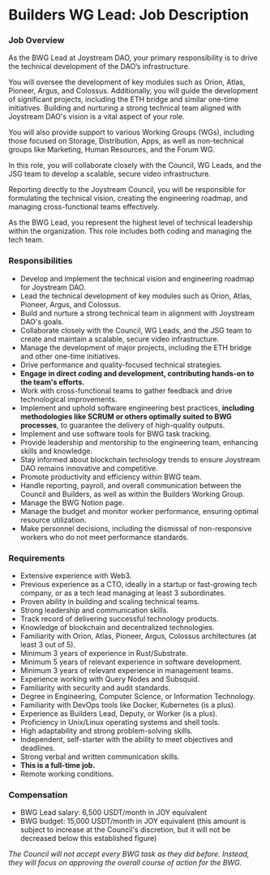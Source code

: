 # Builders WG Lead: Job Description

### **Job Overview**

As the BWG Lead at Joystream DAO, your primary responsibility is to drive the technical development of the DAO’s infrastructure. 

You will oversee the development of key modules such as Orion, Atlas, Pioneer, Argus, and Colossus. Additionally, you will guide the development of significant projects, including the ETH bridge and similar one-time initiatives. Building and nurturing a strong technical team aligned with Joystream DAO's vision is a vital aspect of your role.

You will also provide support to various Working Groups (WGs), including those focused on Storage, Distribution, Apps, as well as non-technical groups like Marketing, Human Resources, and the Forum WG.

In this role, you will collaborate closely with the Council, WG Leads, and the JSG team to develop a scalable, secure video infrastructure.

Reporting directly to the Joystream Council, you will be responsible for formulating the technical vision, creating the engineering roadmap, and managing cross-functional teams effectively.

As the BWG Lead, you represent the highest level of technical leadership within the organization. This role includes both coding and managing the tech team.

### **Responsibilities**

- Develop and implement the technical vision and engineering roadmap for Joystream DAO.
- Lead the technical development of key modules such as Orion, Atlas, Pioneer, Argus, and Colossus.
- Build and nurture a strong technical team in alignment with Joystream DAO's goals.
- Collaborate closely with the Council, WG Leads, and the JSG team to create and maintain a scalable, secure video infrastructure.
- Manage the development of major projects, including the ETH bridge and other one-time initiatives.
- Drive performance and quality-focused technical strategies.
- **Engage in direct coding and development, contributing hands-on to the team's efforts.**
- Work with cross-functional teams to gather feedback and drive technological improvements.
- Implement and uphold software engineering best practices, **including methodologies like SCRUM or others optimally suited to BWG processes**, to guarantee the delivery of high-quality outputs.
- Implement and use software tools for BWG task tracking.
- Provide leadership and mentorship  to the engineering team, enhancing skills and knowledge.
- Stay informed about blockchain technology trends to ensure Joystream DAO remains innovative and competitive.
- Promote productivity and efficiency within BWG team.
- Handle reporting, payroll, and overall communication between the Council and Builders, as well as within the Builders Working Group.
- Manage the BWG Notion page.
- Manage the budget and monitor worker performance, ensuring optimal resource utilization.
- Make personnel decisions, including the dismissal of non-responsive workers who do not meet performance standards.

### **Requirements**

- Extensive experience with Web3.
- Previous experience as a CTO, ideally in a startup or fast-growing tech company, or as a tech lead managing at least 3 subordinates.
- Proven ability in building and scaling technical teams.
- Strong leadership and communication skills.
- Track record of delivering successful technology products.
- Knowledge of blockchain and decentralized technologies.
- Familiarity with Orion, Atlas, Pioneer, Argus, Colossus architectures (at least 3 out of 5).
- Minimum 3 years of experience in Rust/Substrate.
- Minimum 5 years of relevant experience in software development.
- Minimum 3 years of relevant experience in management teams.
- Experience working with Query Nodes and Subsquid.
- Familiarity with security and audit standards.
- Degree in Engineering, Computer Science, or Information Technology.
- Familiarity with DevOps tools like Docker, Kubernetes (is a plus).
- Experience as Builders Lead, Deputy, or Worker (is a plus).
- Proficiency in Unix/Linux operating systems and shell tools.
- High adaptability and strong problem-solving skills.
- Independent, self-starter with the ability to meet objectives and deadlines.
- Strong verbal and written communication skills.
- **This is a full-time job.**
- Remote working conditions.


### **Compensation**

- BWG Lead salary: 6,500 USDT/month in JOY equivalent
- BWG budget: 15,000 USDT/month in JOY equivalent (this amount is subject to increase at the Council's discretion, but it will not be decreased below this established figure)

*The Council will not accept every BWG task as they did before. Instead, they will focus on approving the overall course of action for the BWG.*
